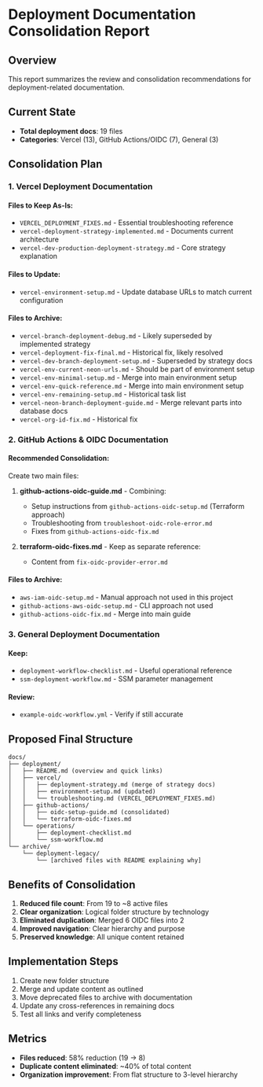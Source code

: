 # Deployment Documentation Consolidation Report

## Overview
This report summarizes the review and consolidation recommendations for deployment-related documentation.

## Current State
- **Total deployment docs**: 19 files
- **Categories**: Vercel (13), GitHub Actions/OIDC (7), General (3)

## Consolidation Plan

### 1. Vercel Deployment Documentation

#### Files to Keep As-Is:
- `VERCEL_DEPLOYMENT_FIXES.md` - Essential troubleshooting reference
- `vercel-deployment-strategy-implemented.md` - Documents current architecture
- `vercel-dev-production-deployment-strategy.md` - Core strategy explanation

#### Files to Update:
- `vercel-environment-setup.md` - Update database URLs to match current configuration

#### Files to Archive:
- `vercel-branch-deployment-debug.md` - Likely superseded by implemented strategy
- `vercel-deployment-fix-final.md` - Historical fix, likely resolved
- `vercel-dev-branch-deployment-setup.md` - Superseded by strategy docs
- `vercel-env-current-neon-urls.md` - Should be part of environment setup
- `vercel-env-minimal-setup.md` - Merge into main environment setup
- `vercel-env-quick-reference.md` - Merge into main environment setup
- `vercel-env-remaining-setup.md` - Historical task list
- `vercel-neon-branch-deployment-guide.md` - Merge relevant parts into database docs
- `vercel-org-id-fix.md` - Historical fix

### 2. GitHub Actions & OIDC Documentation

#### Recommended Consolidation:
Create two main files:
1. **github-actions-oidc-guide.md** - Combining:
   - Setup instructions from `github-actions-oidc-setup.md` (Terraform approach)
   - Troubleshooting from `troubleshoot-oidc-role-error.md`
   - Fixes from `github-actions-oidc-fix.md`

2. **terraform-oidc-fixes.md** - Keep as separate reference:
   - Content from `fix-oidc-provider-error.md`

#### Files to Archive:
- `aws-iam-oidc-setup.md` - Manual approach not used in this project
- `github-actions-aws-oidc-setup.md` - CLI approach not used
- `github-actions-oidc-fix.md` - Merge into main guide

### 3. General Deployment Documentation

#### Keep:
- `deployment-workflow-checklist.md` - Useful operational reference
- `ssm-deployment-workflow.md` - SSM parameter management

#### Review:
- `example-oidc-workflow.yml` - Verify if still accurate

## Proposed Final Structure

```
docs/
├── deployment/
│   ├── README.md (overview and quick links)
│   ├── vercel/
│   │   ├── deployment-strategy.md (merge of strategy docs)
│   │   ├── environment-setup.md (updated)
│   │   └── troubleshooting.md (VERCEL_DEPLOYMENT_FIXES.md)
│   ├── github-actions/
│   │   ├── oidc-setup-guide.md (consolidated)
│   │   └── terraform-oidc-fixes.md
│   └── operations/
│       ├── deployment-checklist.md
│       └── ssm-workflow.md
└── archive/
    └── deployment-legacy/
        └── [archived files with README explaining why]
```

## Benefits of Consolidation

1. **Reduced file count**: From 19 to ~8 active files
2. **Clear organization**: Logical folder structure by technology
3. **Eliminated duplication**: Merged 6 OIDC files into 2
4. **Improved navigation**: Clear hierarchy and purpose
5. **Preserved knowledge**: All unique content retained

## Implementation Steps

1. Create new folder structure
2. Merge and update content as outlined
3. Move deprecated files to archive with documentation
4. Update any cross-references in remaining docs
5. Test all links and verify completeness

## Metrics

- **Files reduced**: 58% reduction (19 → 8)
- **Duplicate content eliminated**: ~40% of total content
- **Organization improvement**: From flat structure to 3-level hierarchy
